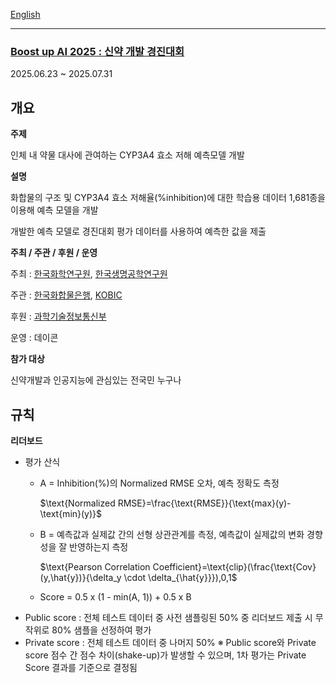 [English](/README.md)

---
### [Boost up AI 2025 : 신약 개발 경진대회](https://dacon.io/competitions/official/236518/overview/description)
2025.06.23 ~ 2025.07.31
## 개요
**주제**

인체 내 약물 대사에 관여하는 CYP3A4 효소 저해 예측모델 개발

**설명**

화합물의 구조 및 CYP3A4 효소 저해율(%inhibition)에 대한 학습용 데이터 1,681종을 이용해 예측 모델을 개발

개발한 예측 모델로 경진대회 평가 데이터를 사용하여 예측한 값을 제출

**주최 / 주관 / 후원 / 운영**

주최 : [한국화학연구원](https://www.krict.re.kr/), [한국생명공학연구원](https://www.kribb.re.kr/kor/main/main.jsp)

주관 : [한국화합물은행](https://chembank.org/), [KOBIC](https://www.kobic.re.kr/kobic/)

후원 : [과학기술정보통신부 ](https://www.msit.go.kr)

운영 : 데이콘

**참가 대상**

신약개발과 인공지능에 관심있는 전국민 누구나

## 규칙
**리더보드**

- 평가 산식
  - A = Inhibition(%)의 Normalized RMSE 오차, 예측 정확도 측정
    
    $\text{Normalized RMSE}=\frac{\text{RMSE}}{\text{max}(y)-\text{min}(y)}$
  - B = 예측값과 실제값 간의 선형 상관관계를 측정, 예측값이 실제값의 변화 경향성을 잘 반영하는지 측정

    $\text{Pearson Correlation Coefficient}=\text{clip}(\frac{\text{Cov}(y,\hat{y})}{\delta_y \cdot \delta_{\hat{y}}}),0,1$
  - Score = 0.5 x (1 - min(A, 1)) + 0.5 x B
- Public score : 전체 테스트 데이터 중 사전 샘플링된 50% 중 리더보드 제출 시 무작위로 80% 샘플을 선정하여 평가
- Private score : 전체 테스트 데이터 중 나머지 50%
※ Public score와 Private score 점수 간 점수 차이(shake-up)가 발생할 수 있으며, 1차 평가는 Private Score 결과를 기준으로 결정됨
